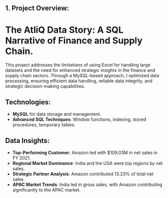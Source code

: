 ## 1. Project Overview:

# The AtliQ Data Story: A SQL Narrative of Finance and Supply Chain.

This project addresses the limitations of using Excel for handling large datasets and the need for enhanced strategic insights in the finance and supply chain sectors. Through a MySQL-based approach, I optimized data processing, ensuring efficient data handling, reliable data integrity, and strategic decision-making capabilities.

## Technologies:

- **MySQL** for data storage and management.
- **Advanced SQL Techniques**: Window functions, indexing, stored procedures, temporary tables.

## Data Insights:

- **Top-Performing Customer**: Amazon led with $109.03M in net sales in FY 2021.
- **Regional Market Dominance**: India and the USA were top regions by net sales.
- **Strategic Partner Analysis**: Amazon contributed 13.23% of total net sales.
- **APAC Market Trends**: India led in gross sales, with Amazon contributing significantly to the APAC market.







  


  
    
